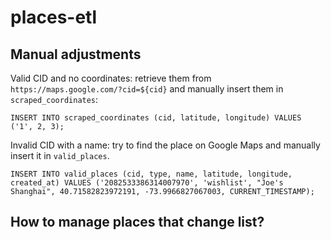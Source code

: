 # places-etl

## Manual adjustments

Valid CID and no coordinates: retrieve them from `https://maps.google.com/?cid=${cid}` and manually insert them in `scraped_coordinates`:

```
INSERT INTO scraped_coordinates (cid, latitude, longitude) VALUES ('1', 2, 3);
```

Invalid CID with a name: try to find the place on Google Maps and manually insert it in `valid_places`.

```
INSERT INTO valid_places (cid, type, name, latitude, longitude, created_at) VALUES ('2082533386314007970', 'wishlist', "Joe's Shanghai", 40.71582823972191, -73.9966827067003, CURRENT_TIMESTAMP);
```

## How to manage places that change list?

